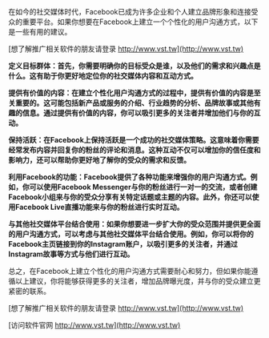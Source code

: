 在如今的社交媒体时代，Facebook已成为许多企业和个人建立品牌形象和连接受众的重要平台。如果你想要在Facebook上建立一个个性化的用户沟通方式，以下是一些有用的建议。

[想了解推广相关软件的朋友请登录 http://www.vst.tw](http://www.vst.tw)

**定义目标群体：首先，你需要明确你的目标受众是谁，以及他们的需求和兴趣点是什么。这有助于你更好地定位你的社交媒体内容和互动方式。**

**提供有价值的内容：在建立个性化用户沟通方式的过程中，提供有价值的内容是至关重要的。这可能包括新产品或服务的介绍、行业趋势的分析、品牌故事或其他有趣的信息。通过提供有价值的内容，你可以吸引更多的关注者并增加他们与你的互动。**

**保持活跃：在Facebook上保持活跃是一个成功的社交媒体策略。这意味着你需要经常发布内容并回复你的粉丝的评论和消息。这种互动不仅可以增加你的信任度和影响力，还可以帮助你更好地了解你的受众的需求和反馈。**

**利用Facebook的功能：Facebook提供了各种功能来增强你的用户沟通方式。例如，你可以使用Facebook Messenger与你的粉丝进行一对一的交流，或者创建Facebook小组来与你的受众分享有关特定话题或主题的内容。此外，你还可以使用Facebook Live直播功能来与你的粉丝进行实时互动。**

**与其他社交媒体平台结合使用：如果你想要进一步扩大你的受众范围并提供更全面的用户沟通方式，可以考虑与其他社交媒体平台结合使用。例如，你可以将你的Facebook主页链接到你的Instagram账户，以吸引更多的关注者，并通过Instagram故事等方式与他们进行互动。**

总之，在Facebook上建立个性化的用户沟通方式需要耐心和努力，但如果你能遵循以上建议，你将能够获得更多的关注者，增加品牌曝光度，并与你的受众建立更紧密的联系。

[想了解推广相关软件的朋友请登录 http://www.vst.tw](http://www.vst.tw)


[访问软件官网 http://www.vst.tw](http://www.vst.tw)
